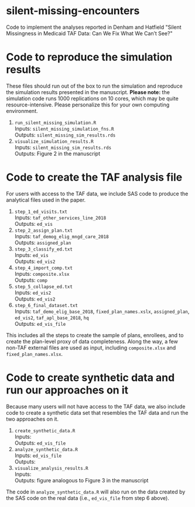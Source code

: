 # silent-missing-encounters

Code to implement the analyses reported in Denham and Hatfield "Silent Missingness in Medicaid TAF Data: Can We Fix What We Can’t See?"

# Code to reproduce the simulation results

These files should run out of the box to run the simulation and reproduce the simulation results presented in the manuscript.
**Please note:** the simulation code runs 1000 replications on 10 cores, which may be quite resource-intensive.
Please personalize this for your own computing environment.  

1. `run_silent_missing_simulation.R`   
    Inputs: `silent_missing_simulation_fns.R`  
    Outputs: `silent_missing_sim_results.rds`  
2. `visualize_simulation_results.R`  
    Inputs: `silent_missing_sim_results.rds`  
    Outputs: Figure 2 in the manuscript  


# Code to create the TAF analysis file

For users with access to the TAF data, we include SAS code to produce the analytical files used in the paper.

1. `step_1_ed_visits.txt`  
    Inputs: `taf_other_services_line_2018`  
    Outputs: `ed_vis`
2. `step_2_assign_plan.txt`  
    Inputs: `taf_demog_elig_mngd_care_2018`  
    Outputs: `assigned_plan`  
3. `step_3_classify_ed.txt`  
    Inputs: `ed_vis`  
    Outputs: `ed_vis2`  
4. `step_4_import_comp.txt`  
    Inputs: `composite.xlsx`  
    Outputs: `comp`  
5. `step_5_collapse_ed.txt`  
    Inputs: `ed_vis2`  
    Outputs: `ed_vis2`  
6. `step_6_final_dataset.txt`  
    Inputs: `taf_demo_elig_base_2018`, `fixed_plan_names.xslx`, `assigned_plan`, `ed_vis2`, `taf_apl_base_2018`, `hq`  
    Outputs: `ed_vis_file`  

This includes all the steps to create the sample of plans, enrollees, and to create the plan-level proxy of data completeness. 
Along the way, a few non-TAF external files are used as input, including `composite.xlsx` and `fixed_plan_names.xlsx`.

# Code to create synthetic data and run our approaches on it

Because many users will not have access to the TAF data, we also include code to create a synthetic data set that resembles the TAF data and run the two approaches on it.

1. `create_synthetic_data.R `  
    Inputs:     
    Outputs: `ed_vis_file`  
2. `analyze_synthetic_data.R`  
    Inputs: `ed_vis_file`    
    Outputs:  
3. `visualize_analysis_results.R`  
    Inputs:   
    Outputs: figure analogous to Figure 3 in the manuscript

The code in `analyze_synthetic_data.R` will also run on the data created by the SAS code on the real data (i.e., `ed_vis_file` from step 6 above). 
